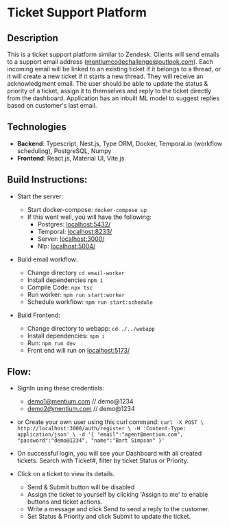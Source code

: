 # Ticket Support Platform

## Description
This is a ticket support platform similar to Zendesk. Clients will send emails to a support email address (mentiumcodechallenge@outlook.com). Each incoming email will be linked to an existing ticket if it belongs to a thread, or it will create a new ticket if it starts a new thread. They will receive an acknowledgment email. The user should be able to update the status & priority of a ticket, assign it to themselves and reply to the ticket directly from the dashboard. Application has an inbuilt ML model to suggest replies based on customer's last email.


## Technologies
- **Backend**: Typescript, Nest.js, Type ORM, Docker, Temporal.io (workflow scheduling), PostgreSQL, Numpy
- **Frontend**: React.js, Material UI, Vite.js

## Build Instructions:

- Start the server:
  - Start docker-compose:  `docker-compose up`
  - If this went well, you will have the following:
    - Postgres: [localhost:5432/](localhost:5432/)
    - Temporal: [localhost:8233/](localhost:8233/)
    - Server: [localhost:3000/](localhost:3000/)
    - Nlp: [localhost:5004/](localhost:5004/)

- Build email workflow:
  - Change directory `cd email-worker`
  - Install dependencies `npm i`
  - Compile Code: `npx tsc`
  - Run worker: `npm run start:worker`
  - Schedule workflow: `npm run start:schedule`
 
- Build Frontend:
  - Change directory to webapp:  `cd ./../webapp`
  - Install dependencies: `npm i`
  - Run: `npm run dev`
  - Front end will run on [localhost:5173/](localhost:5173/)

## Flow:

- SignIn using these credentials:
  - demo1@mentium.com // demo@1234
  - demo2@mentium.com // demo@1234

- or Create your own user using this curl command:
 `curl -X POST \
  http://localhost:3000/auth/register \
  -H 'Content-Type: application/json' \
  -d '{
    "email":"agent@mentium.com",
    "password":"demo@1234",
    "name":"Bart Simpson"
}'
`

- On successful login, you will see your Dashboard with all created tickets. Search with Ticket#, filter by ticket Status or Priority.
  
- Click on a ticket to view its details.
  - Send & Submit button will be disabled
  - Assign the ticket to yourself by clicking 'Assign to me' to enable buttons and ticket actions.
  - Write a message and click Send to send a reply to the customer.
  - Set Status & Priority and click Submit to update the ticket.



